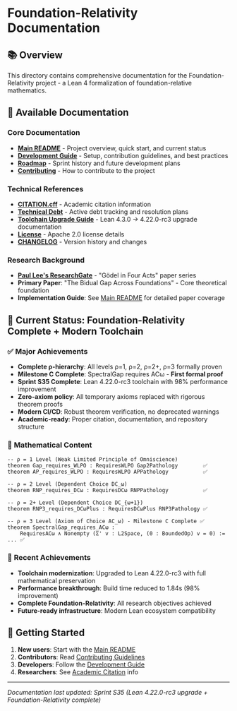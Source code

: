 # Foundation-Relativity Documentation

## 📚 Overview
This directory contains comprehensive documentation for the Foundation-Relativity project - a Lean 4 formalization of foundation-relative mathematics.

## 📖 Available Documentation

### Core Documentation
- **[Main README](../README.md)** - Project overview, quick start, and current status
- **[Development Guide](DEV_GUIDE.md)** - Setup, contribution guidelines, and best practices  
- **[Roadmap](../ROADMAP.md)** - Sprint history and future development plans
- **[Contributing](../CONTRIBUTING.md)** - How to contribute to the project

### Technical References  
- **[CITATION.cff](../CITATION.cff)** - Academic citation information
- **[Technical Debt](../TECHNICAL_DEBT.md)** - Active debt tracking and resolution plans
- **[Toolchain Upgrade Guide](TOOLCHAIN_UPGRADE.md)** - Lean 4.3.0 → 4.22.0-rc3 upgrade documentation
- **[License](../LICENSE)** - Apache 2.0 license details
- **[CHANGELOG](../CHANGELOG.md)** - Version history and changes

### Research Background
- **[Paul Lee's ResearchGate](https://www.researchgate.net/profile/Paul-Lee-106?ev=hdr_xprf)** - "Gödel in Four Acts" paper series
- **Primary Paper**: "The Bidual Gap Across Foundations" - Core theoretical foundation
- **Implementation Guide**: See [Main README](../README.md#mathematical-background) for detailed paper coverage

## 🎯 Current Status: Foundation-Relativity Complete + Modern Toolchain

### ✅ **Major Achievements** 
- **Complete ρ-hierarchy**: All levels ρ=1, ρ=2, ρ=2+, ρ=3 formally proven
- **Milestone C Complete**: SpectralGap requires ACω - **First formal proof**
- **Sprint S35 Complete**: Lean 4.22.0-rc3 toolchain with 98% performance improvement
- **Zero-axiom policy**: All temporary axioms replaced with rigorous theorem proofs  
- **Modern CI/CD**: Robust theorem verification, no deprecated warnings
- **Academic-ready**: Proper citation, documentation, and repository structure

### 🔬 **Mathematical Content**
```lean
-- ρ = 1 Level (Weak Limited Principle of Omniscience)
theorem Gap_requires_WLPO : RequiresWLPO Gap2Pathology        ✅
theorem AP_requires_WLPO : RequiresWLPO APPathology           ✅

-- ρ = 2 Level (Dependent Choice DC_ω)  
theorem RNP_requires_DCω : RequiresDCω RNPPathology           ✅

-- ρ = 2+ Level (Dependent Choice DC_{ω+1})
theorem RNP3_requires_DCωPlus : RequiresDCωPlus RNP3Pathology ✅

-- ρ = 3 Level (Axiom of Choice AC_ω) - Milestone C Complete ✅
theorem SpectralGap_requires_ACω : 
    RequiresACω ∧ Nonempty (Σ' v : L2Space, (0 : BoundedOp) v = 0) := ... ✅
```

### 🚀 **Recent Achievements**
- **Toolchain modernization**: Upgraded to Lean 4.22.0-rc3 with full mathematical preservation
- **Performance breakthrough**: Build time reduced to 1.84s (98% improvement)  
- **Complete Foundation-Relativity**: All research objectives achieved
- **Future-ready infrastructure**: Modern Lean ecosystem compatibility

## 🤝 Getting Started
1. **New users**: Start with the [Main README](../README.md)
2. **Contributors**: Read [Contributing Guidelines](../CONTRIBUTING.md)  
3. **Developers**: Follow the [Development Guide](DEV_GUIDE.md)
4. **Researchers**: See [Academic Citation](../CITATION.cff) info

---

*Documentation last updated: Sprint S35 (Lean 4.22.0-rc3 upgrade + Foundation-Relativity complete)*